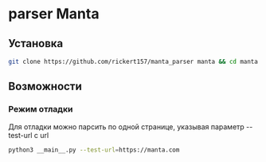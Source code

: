 # parser Manta

## Установка
```sh
git clone https://github.com/rickert157/manta_parser manta && cd manta && python3 -m venv venv && ./venv/bin/pip install -r requirements.txt
```

## Возможности

### Режим отладки
Для отладки можно парсить по одной странице, указывая параметр --test-url с url
```sh
python3 __main__.py --test-url=https://manta.com
```

